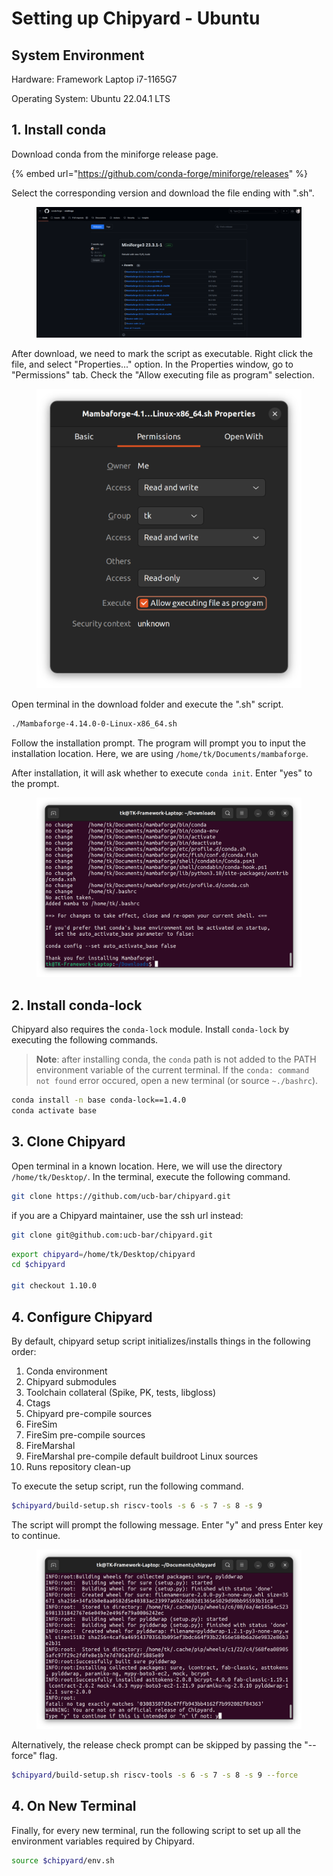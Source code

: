 # Setting up Chipyard - Ubuntu

## System Environment

Hardware: Framework Laptop i7-1165G7

Operating System: Ubuntu 22.04.1 LTS

## 1. Install conda

Download conda from the miniforge release page.

{% embed url="https://github.com/conda-forge/miniforge/releases" %}

Select the corresponding version and download the file ending with ".sh".

<figure><img src="../.gitbook/assets/image (161).png" alt=""><figcaption></figcaption></figure>

After download, we need to mark the script as executable. Right click the file, and select "Properties..." option. In the Properties window, go to "Permissions" tab. Check the "Allow executing file as program" selection.

<figure><img src="../.gitbook/assets/image (96) (1).png" alt=""><figcaption></figcaption></figure>

Open terminal in the download folder and execute the ".sh" script.

```bash
./Mambaforge-4.14.0-0-Linux-x86_64.sh 
```

Follow the installation prompt. The program will prompt you to input the installation location. Here, we are using `/home/tk/Documents/mambaforge`.

After installation, it will ask whether to execute `conda init`. Enter "yes" to the prompt.

<figure><img src="../.gitbook/assets/image (4) (3) (1).png" alt=""><figcaption></figcaption></figure>

## 2. Install conda-lock

Chipyard also requires the `conda-lock` module. Install `conda-lock` by executing the following commands.

> **Note**: after installing conda, the `conda` path is not added to the PATH environment variable of the current terminal. If the `conda: command not found` error occured, open a new terminal (or source `~./bashrc`).

```bash
conda install -n base conda-lock==1.4.0
conda activate base
```

## 3. Clone Chipyard

Open terminal in a known location. Here, we will use the directory `/home/tk/Desktop/`. In the terminal, execute the following command.

```bash
git clone https://github.com/ucb-bar/chipyard.git
```

if you are a Chipyard maintainer, use the ssh url instead:

```bash
git clone git@github.com:ucb-bar/chipyard.git
```



```bash
export chipyard=/home/tk/Desktop/chipyard
cd $chipyard

git checkout 1.10.0
```

## 4. Configure Chipyard

By default, chipyard setup script initializes/installs things in the following order:

1. Conda environment
2. Chipyard submodules
3. Toolchain collateral (Spike, PK, tests, libgloss)
4. Ctags
5. Chipyard pre-compile sources
6. FireSim
7. FireSim pre-compile sources
8. FireMarshal
9. FireMarshal pre-compile default buildroot Linux sources
10. Runs repository clean-up

To execute the setup script, run the following command.

```bash
$chipyard/build-setup.sh riscv-tools -s 6 -s 7 -s 8 -s 9
```

The script will prompt the following message. Enter "y" and press Enter key to continue.

<figure><img src="../.gitbook/assets/image (3) (2) (1).png" alt=""><figcaption></figcaption></figure>

Alternatively, the release check prompt can be skipped by passing the "--force" flag.

```bash
$chipyard/build-setup.sh riscv-tools -s 6 -s 7 -s 8 -s 9 --force
```

## 4. On New Terminal

Finally, for every new terminal, run the following script to set up all the environment variables required by Chipyard.

```bash
source $chipyard/env.sh
```
